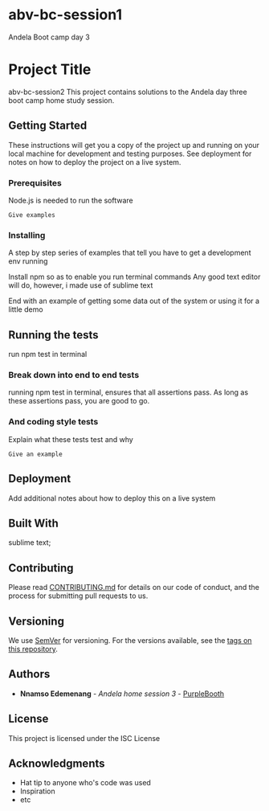 # abv-bc-session1
Andela Boot camp day 3

# Project Title

abv-bc-session2
This project contains solutions to the Andela day three boot camp home study session.

## Getting Started

These instructions will get you a copy of the project up and running on your local machine for development and testing purposes. See deployment for notes on how to deploy the project on a live system.

### Prerequisites

Node.js is needed to run the software

```
Give examples
```

### Installing

A step by step series of examples that tell you have to get a development env running

Install npm so as to enable you run terminal commands
Any good text editor will do, however, i made use of sublime text

End with an example of getting some data out of the system or using it for a little demo

## Running the tests

run npm test in terminal

### Break down into end to end tests

running npm test in terminal, ensures that all assertions pass. As long as these assertions pass, you are good to go.


### And coding style tests

Explain what these tests test and why

```
Give an example
```

## Deployment

Add additional notes about how to deploy this on a live system

## Built With

sublime text;

## Contributing

Please read [CONTRIBUTING.md](https://gist.github.com/PurpleBooth/b24679402957c63ec426) for details on our code of conduct, and the process for submitting pull requests to us.

## Versioning

We use [SemVer](http://semver.org/) for versioning. For the versions available, see the [tags on this repository](https://github.com/your/project/tags). 

## Authors

* **Nnamso Edemenang** - *Andela home session 3* - [PurpleBooth](https://github.com/nedemenang)


## License

This project is licensed under the ISC License 

## Acknowledgments

* Hat tip to anyone who's code was used
* Inspiration
* etc


